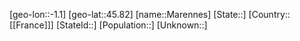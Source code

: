 ﻿---
location: [45.82,-1.1]
mapzoom: [7,12] 
mapmarker: city 
type: City
tags:
- geo/City


SpocWebEntityId: 32275
isDeleted: false
confidential: public

---
[geo-lon::-1.1]
[geo-lat::45.82]
[name::Marennes]
[State::]
[Country::[[France]]]
[StateId::]
[Population::]
[Unknown::]

